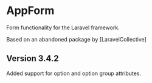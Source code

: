 # AppForm
Form functionality for the Laravel framework.

Based on an abandoned package by [LaravelCollective]

## Version 3.4.2

Added support for option and option group attributes.  
